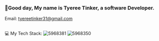 ###  👋Good day, My name is Tyeree Tinker, a software Developer.
Email: tyereetinker31@gmail.com
##

💻  My Tech Stack:
![5968381](https://github.com/TyereeTinker/TyereeTinker/assets/71784154/a7286ead-ab41-4164-b053-8b096835d97f)
![5968350](https://github.com/TyereeTinker/TyereeTinker/assets/71784154/ea0078a1-6109-4e43-8b5b-286f27557b1c)


<!--
**TyereeTinker/TyereeTinker** is a ✨ _special_ ✨ repository because its `README.md` (this file) appears on your GitHub profile.

Here are some ideas to get you started:

- 🔭 I’m currently working on ...
- 🌱 I’m currently learning ...
- 👯 I’m looking to collaborate on ...
- 🤔 I’m looking for help with ...
- 💬 Ask me about ...
- 📫 How to reach me: ...
- 😄 Pronouns: ...
- ⚡ Fun fact: ...
-->
